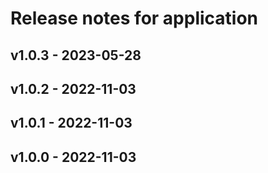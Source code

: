 # Release notes for application

## v1.0.3 - 2023-05-28

## v1.0.2 - 2022-11-03

## v1.0.1 - 2022-11-03

## v1.0.0 - 2022-11-03
